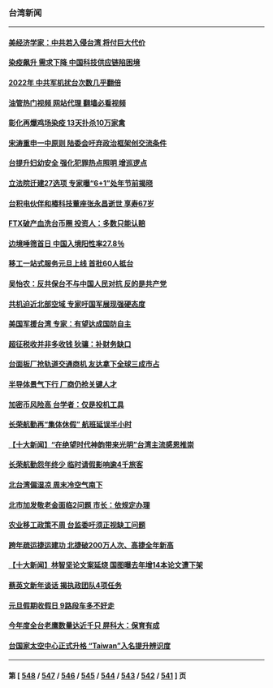 ### 台湾新闻
---
#### [美经济学家：中共若入侵台湾 将付巨大代价](../../pages/ncid1349361/n13898368.md?01031645) 
#### [染疫飙升 需求下降 中国科技供应链陷困境](../../pages/ncid1349361/n13898224.md?01031645) 
#### [2022年 中共军机扰台次数几乎翻倍](../../pages/ncid1349361/n13898123.md?01031645) 
#### [油管热门视频 网站代理 翻墙必看视频](http://138.2.39.72:81/youtube.html?epic-marker?01031645)
#### [彰化再爆鸡场染疫 13天扑杀10万家禽](../../pages/ncid1349361/n13897969.md?01031645) 
#### [宋涛重申一中原则 陆委会吁弃政治框架创交流条件](../../pages/ncid1349361/n13897994.md?01031645) 
#### [台提升妇幼安全 强化犯罪热点照明 增巡逻点](../../pages/ncid1349361/n13898007.md?01031645) 
#### [立法院迁建27选项 专家曝“6+1”处年节前揭晓](../../pages/ncid1349361/n13898024.md?01031645) 
#### [台积电伙伴和椿科技董座张永昌逝世 享寿67岁](../../pages/ncid1349361/n13897993.md?01031645) 
#### [FTX破产血洗台币圈 投资人：多数只能认赔](../../pages/ncid1349361/n13897937.md?01031645) 
#### [边境唾筛首日 中国入境阳性率27.8％](../../pages/ncid1349361/n13898002.md?01031645) 
#### [移工一站式服务元旦上线 首批60人抵台](../../pages/ncid1349361/n13898005.md?01031645) 
#### [吴怡农：反共保台不与中国人民对抗 反的是共产党](../../pages/ncid1349361/n13898021.md?01031645) 
#### [共机迫近北部空域 专家吁国军展现强硬态度](../../pages/ncid1349361/n13897952.md?01031645) 
#### [美国军援台湾 专家：有望达成国防自主](../../pages/ncid1349361/n13897954.md?01031645) 
#### [超征税收并非多收钱 狄骧：补财务缺口](../../pages/ncid1349361/n13897962.md?01031645) 
#### [台面板厂抢轨道交通商机 友达拿下全球三成市占](../../pages/ncid1349361/n13897964.md?01031645) 
#### [半导体景气下行 厂商仍抢关键人才](../../pages/ncid1349361/n13897971.md?01031645) 
#### [加密币风险高 台学者：仅是投机工具](../../pages/ncid1349361/n13897972.md?01031645) 
#### [长荣航勤再“集体休假” 航班延误半小时](../../pages/ncid1349361/n13897848.md?01031645) 
#### [【十大新闻】“在绝望时代神韵带来光明”台湾主流感恩推崇](../../pages/ncid1349361/n13897176.md?01031645) 
#### [长荣航勤怨年终少 临时请假影响逾4千旅客](../../pages/ncid1349361/n13897184.md?01031645) 
#### [北台湾偏湿凉 周末冷空气南下](../../pages/ncid1349361/n13897183.md?01031645) 
#### [北市加发敬老金面临2问题 市长：依规定办理](../../pages/ncid1349361/n13897187.md?01031645) 
#### [农业移工政策不周 台监委吁须正视缺工问题](../../pages/ncid1349361/n13897189.md?01031645) 
#### [跨年疏运捷运建功 北捷破200万人次、高捷全年新高](../../pages/ncid1349361/n13897190.md?01031645) 
#### [【十大新闻】林智坚论文案延烧 国图曝去年增14本论文遭下架](../../pages/ncid1349361/n13897174.md?01031645) 
#### [蔡英文新年谈话 揭执政团队4项任务](../../pages/ncid1349361/n13897164.md?01031645) 
#### [元旦假期收假日 9路段车多不好走](../../pages/ncid1349361/n13897149.md?01031645) 
#### [今年度全台老鹰数量达近千只 屏科大：保育有成](../../pages/ncid1349361/n13897151.md?01031645) 
#### [台国家太空中心正式升格 “Taiwan”入名提升辨识度](../../pages/ncid1349361/n13897153.md?01031645) 

---
#### 第 [ [548](./548.md?01031645) / [547](./547.md?01031645) / [546](./546.md?01031645) / [545](./545.md?01031645) / [544](./544.md?01031645) / [543](./543.md?01031645) / [542](./542.md?01031645) / [541](./541.md?01031645) ] 页

